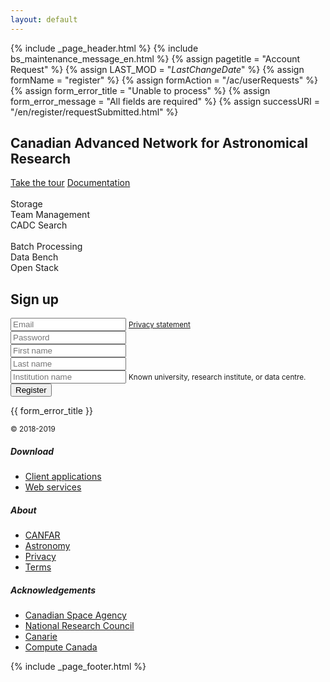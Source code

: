```yaml
---
layout: default
---
```


{% include _page_header.html %} {% include bs_maintenance_message_en.html %}
{% assign pagetitle = "Account Request" %}
{% assign LAST_MOD = "$LastChangeDate$" %}
{% assign formName = "register" %}
{% assign formAction = "/ac/userRequests" %}
{% assign form_error_title = "Unable to process" %}
{% assign form_error_message = "All fields are required" %}
{% assign successURI = "/en/register/requestSubmitted.html" %}

<div id="stars"></div>
<div class="container">
  <div class="py-3 pb-md-5">
    <div class="row">
      <div class="col-md-12 mb-4 text-center">
        <h2 class="mt-5 h4 text-left font-weight-light">Canadian Advanced Network for Astronomical Research</h2>
        <div role="toolbar" aria-label="Action button toolbar" class="pt-2 text-left">
          <a href="docs/quick_start/" class="btn btn-outline-info mr-3 font-weight-bold">Take the tour</a>
          <a href="docs/" class="btn btn-primary">Documentation</a>
        </div>
        <br />
        <div class="mt-md-5">
          <div class="row text-center mb-3">
            <div class="mx-1 col">
              <a href="http://apps.canfar.net/storage/list" class="text-secondary">
                <i class="fas fa-hdd service-link"></i>
              </a>
              <div>
                <span>Storage</span>
              </div>
            </div>
            <div class="mx-1 col">
              <a href="http://apps.canfar.net/gmui" class="text-secondary">
                <i class="fas fa-users service-link"></i>
              </a>
              <div>
                <span>Team Management</span>
              </div>
            </div>
            <div class="mx-1 col">
              <a href="http://www.cadc-ccda.hia-iha.nrc-cnrc.gc.ca/en/search/" class="text-secondary">
                <i class="fas fa-archive service-link"></i>
              </a>
              <div>
                <span>CADC Search</span>
              </div>
            </div>
          </div>
          <br />
          <div class="row text-center">
            <div class="mx-1 col">
              <a href="http://apps.canfar.net/processing/batchjobs" class="text-secondary">
                <i class="fas fa-microchip service-link"></i>
              </a>
              <div>
                <span>Batch Processing</span>
              </div>
            </div>
            <div class="mx-1 col">
              <a href="http://databench.canfar.net" class="text-secondary">
                <i class="fas fa-desktop service-link"></i>
              </a>
              <div>
                <span>Data Bench</span>
              </div>
            </div>
            <div class="mx-1 col">
              <a href="http://apps.canfar.net/processing/vmod" class="text-secondary">
                <i class="fas fa-power-off service-link"></i>
              </a>
              <div>
                <span>Open Stack</span>
              </div>
            </div>
          </div>
        </div>
      </div>
      <div class="d-none col-md-4 offset-md-1 pl-1">
        <div class="border-bottom">
          <div class="mb-2">
            <h2 class="mt-3 font-weight-bold">Sign up</h2>
            <form id="register" name="register" action="#">
              <div class="form-group">
                <label for="email" hidden>Email address</label>
                <input type="email" required="required" name="email" class="form-control" id="email" data-personal-detail="true" aria-describedby="emailHelp" placeholder="Email">
                <small id="emailHelp" class="d-none form-text text-muted"><a href="about/terms-of-reference.html">Privacy statement</a></small>
              </div>
              <div class="form-group">
                <label for="password" hidden>Password</label>
                <input type="password" required="required" class="form-control" id="password" aria-describedby="passwordHelp" placeholder="Password">
              </div>
              <div class="form-group">
                <div class="form-row">
                  <div class="col">
                    <label for="firstName" hidden>First name</label>
                    <input type="text" required="required" name="firstName" class="form-control" id="firstName" data-personal-detail="true" aria-describedby="firstNameHelp" placeholder="First name">
                  </div>
                  <div class="col">
                    <label for="lastName" hidden>Last name</label>
                    <input type="text" required="required" name="lastName" class="form-control" id="lastName" data-personal-detail="true" aria-describedby="firstNameHelp" placeholder="Last name">
                  </div>
                </div>
              </div>
              <div class="form-group">
                <label for="institution" hidden>Institution</label>
                <input type="institution" required="required" name="institution" class="form-control" id="institution" data-personal-detail="true" aria-describedby="institutionHelp" placeholder="Institution name">
                <small id="institutionHelp" class="form-text text-muted">Known university, research institute, or data centre.</small>
              </div>
              <input type="submit" class="btn btn-primary" value="Register" />
            </form>
          </div>
        </div>
        <div class="d-none" id="request_form_error">
          <div class="card bg-transparent">
            <p class="card-header bg-danger">{{ form_error_title }}<br></p> 
            <div class="card-body">
              <small class="card-text"></small>
            </div>
          </div>
        </div>
      </div>
    </div>
  </div>  
  <footer class="my-md-5 pt-md-3 border-top">
    <div class="row">
      <div class="col-12 col-md">
        <small class="d-block mb-3 text-muted">© 2018-2019</small>
      </div>
      <div class="col-6 col-md">
        <h5>Download</h5>
        <ul class="list-unstyled text-small">
          <li><a class="text-muted" href="#">Client applications</a></li>
          <li><a class="text-muted" href="#">Web services</a></li>
        </ul>
      </div>
      <div class="col-6 col-md">
        <h5 hidden>Resources</h5>
        <div class="social-link-toolbar" role="toolbar">
          <a href="https://github.com/opencadc" class="social-link pl-sm-1" aria-label="Center Align">
            <i class="fab fa-github fa-3x" aria-hidden="true"></i>
          </a>
          <a href="https://twitter.com/AstroCADC" class="social-link" aria-label="Center Align">
            <i class="fab fa-twitter fa-3x" aria-hidden="true"></i>
          </a>
          <a href="/en/slack" class="social-link" aria-label="Center Align">
            <i class="fab fa-slack fa-3x" aria-hidden="true"></i>
          </a>
        </div>
      </div>
      <div class="col-6 col-md">
        <h5>About</h5>
        <ul class="list-unstyled text-small">
          <li><a class="text-muted" href="#">CANFAR</a></li>
          <li><a class="text-muted" href="#">Astronomy</a></li>
          <li><a class="text-muted" href="#">Privacy</a></li>
          <li><a class="text-muted" href="#">Terms</a></li>
        </ul>
      </div>
      <div class="col-6 col-md">
        <h5>Acknowledgements</h5>
        <ul class="list-unstyled text-small">
          <li><a class="text-muted" href="http://www.asc-csa.gc.ca/eng/">Canadian Space Agency</a></li>
          <li><a class="text-muted" href="http://www.nrc-cnrc.gc.ca/eng/">National Research Council</a></li>
          <li><a class="text-muted" href="https://www.canarie.ca/">Canarie</a></li>
          <li><a class="text-muted" href="https://www.computecanada.ca/">Compute Canada</a></li>
        </ul>
      </div>      
    </div>
  </footer>
  {% include _page_footer.html %}
</div>
<!-- Internationalization libraries -->
<script type="text/javascript" src="/js/jquery.i18n.js"></script>
<script type="text/javascript" src="/js/jquery.i18n.messagestore.js"></script>
<script type="text/javascript" src="/js/jquery.i18n.fallbacks.js"></script>
<script type="text/javascript" src="/js/jquery.i18n.parser.js"></script>
<script type="text/javascript" src="/js/jquery.i18n.emitter.js"></script>
<script type="text/javascript" src="/js/jquery.i18n.language.js"></script>
<script type="text/javascript" src="/js/cadc.auth.js"></script>
<script type="text/javascript">
  $(document).ready(function () {
    var successURI = '{{ successURI }}';
    var formName = '{{ formName }}';
    new cadc.auth.UserDetailsForm($('#' + formName), false,
      true, successURI);
  });
</script>

